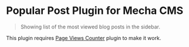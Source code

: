 Popular Post Plugin for Mecha CMS
=================================

> Showing list of the most viewed blog posts in the sidebar.

This plugin requires [Page Views Counter](http://mecha-cms.com/article/page-views-counter-plugin "Page Views Counter Plugin") plugin to make it work.
